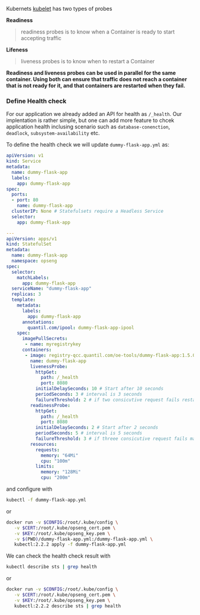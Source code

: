 Kubernets [kubelet](https://kubernetes.io/docs/reference/command-line-tools-reference/kubelet/) has two types of probes    

**Readiness**   
> readiness probes is to know when a Container is ready to start accepting traffic   

**Lifeness**   
> liveness probes is to know when to restart a Container
   
   
**Readiness and liveness probes can be used in parallel for the same container. Using both can ensure that traffic does not reach a container that is not ready for it, and that containers are restarted when they fail.**


### Define Health check
For our application we already added an API for health as `/_health`. Our implentation is rather simple, but one can add more feature to chcek application health inclusing scenario such as `database-conenction`, `deadlock`, `subsystem-availability` etc.  

To define the health check we will update `dummy-flask-app.yml` as:
```yml
apiVersion: v1 
kind: Service 
metadata:
  name: dummy-flask-app
  labels:
    app: dummy-flask-app
spec:
  ports:
  - port: 80
    name: dummy-flask-app
  clusterIP: None # ​Statefulsets​ require a ​Headless Service
  selector:
    app: dummy-flask-app

---
apiVersion: apps/v1
kind: StatefulSet
metadata:
  name: dummy-flask-app
  namespace: opseng
spec:
  selector:
    matchLabels:
      app: dummy-flask-app
  serviceName: "dummy-flask-app"
  replicas: 3 
  template:
    metadata:
      labels:
        app: dummy-flask-app
      annotations:
        quantil.com/ipool: dummy-flask-app-ipool
    spec:
      imagePullSecrets:
       - name: myregistrykey
      containers:
       - image: registry-qcc.quantil.com/oe-tools/dummy-flask-app:1.5.0
         name: dummy-flask-app
         livenessProbe:
           httpGet:
             path: /_health
             port: 8080
           initialDelaySeconds: 10 # Start after 10 seconds
           periodSeconds: 3 # interval is 3 seconds
           failureThreshold: 2 # if two consicutive request fails restart
         readinessProbe:
           httpGet:
             path: /_health
             port: 8080
           initialDelaySeconds: 2 # Start after 2 seconds
           periodSeconds: 5 # interval is 5 seconds
           failureThreshold: 3 # if threee consicutive request fails mark unready
         resources:
           requests: 
             memory: "64Mi" 
             cpu: "100m"
           limits:
             memory: "128Mi"
             cpu: "200m"
```
and configure with 
```bash
kubectl -f dummy-flask-app.yml
```
or 
```bash
docker run -v $CONFIG:/root/.kube/config \
   -v $CERT:/root/.kube/opseng_cert.pem \
   -v $KEY:/root/.kube/opseng_key.pem \
   -v $(PWD)/dummy-flask-app.yml:/dummy-flask-app.yml \
   kubectl:2.2.2 apply -f dummy-flask-app.yml
```

We can check the health check result with 
```bash
kubectl describe sts | grep health
```
or
```bash
docker run -v $CONFIG:/root/.kube/config \
   -v $CERT:/root/.kube/opseng_cert.pem \
   -v $KEY:/root/.kube/opseng_key.pem \
   kubectl:2.2.2 describe sts | grep health
```
